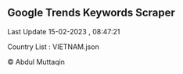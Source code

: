 

## Google Trends Keywords Scraper 
 
Last Update 15-02-2023 , 08:47:21

Country List :
VIETNAM.json



© Abdul Muttaqin 
